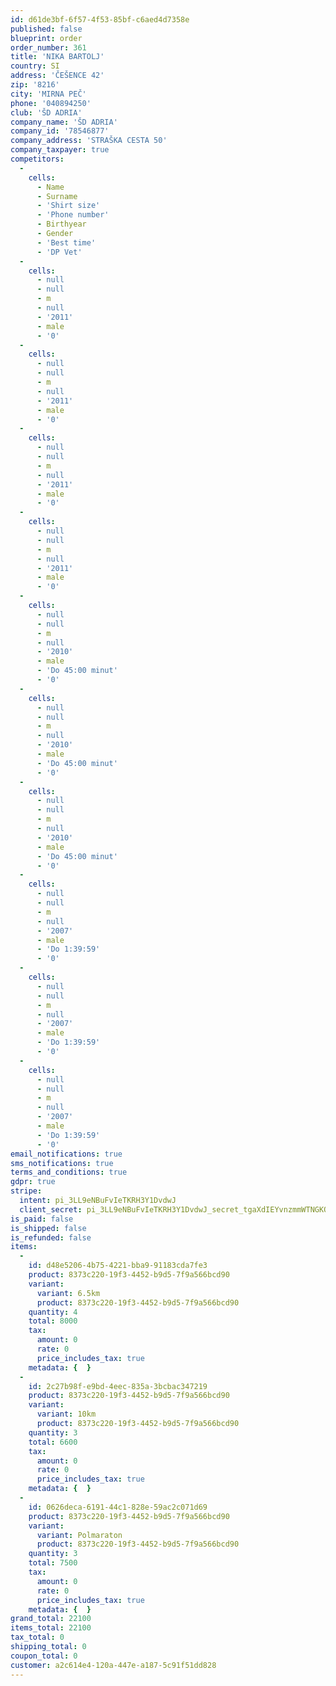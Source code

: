 ```yaml
---
id: d61de3bf-6f57-4f53-85bf-c6aed4d7358e
published: false
blueprint: order
order_number: 361
title: 'NIKA BARTOLJ'
country: SI
address: 'ČEŠENCE 42'
zip: '8216'
city: 'MIRNA PEČ'
phone: '040894250'
club: 'ŠD ADRIA'
company_name: 'ŠD ADRIA'
company_id: '78546877'
company_address: 'STRAŠKA CESTA 50'
company_taxpayer: true
competitors:
  -
    cells:
      - Name
      - Surname
      - 'Shirt size'
      - 'Phone number'
      - Birthyear
      - Gender
      - 'Best time'
      - 'DP Vet'
  -
    cells:
      - null
      - null
      - m
      - null
      - '2011'
      - male
      - '0'
  -
    cells:
      - null
      - null
      - m
      - null
      - '2011'
      - male
      - '0'
  -
    cells:
      - null
      - null
      - m
      - null
      - '2011'
      - male
      - '0'
  -
    cells:
      - null
      - null
      - m
      - null
      - '2011'
      - male
      - '0'
  -
    cells:
      - null
      - null
      - m
      - null
      - '2010'
      - male
      - 'Do 45:00 minut'
      - '0'
  -
    cells:
      - null
      - null
      - m
      - null
      - '2010'
      - male
      - 'Do 45:00 minut'
      - '0'
  -
    cells:
      - null
      - null
      - m
      - null
      - '2010'
      - male
      - 'Do 45:00 minut'
      - '0'
  -
    cells:
      - null
      - null
      - m
      - null
      - '2007'
      - male
      - 'Do 1:39:59'
      - '0'
  -
    cells:
      - null
      - null
      - m
      - null
      - '2007'
      - male
      - 'Do 1:39:59'
      - '0'
  -
    cells:
      - null
      - null
      - m
      - null
      - '2007'
      - male
      - 'Do 1:39:59'
      - '0'
email_notifications: true
sms_notifications: true
terms_and_conditions: true
gdpr: true
stripe:
  intent: pi_3LL9eNBuFvIeTKRH3Y1DvdwJ
  client_secret: pi_3LL9eNBuFvIeTKRH3Y1DvdwJ_secret_tgaXdIEYvnzmmWTNGKQM1rUh6
is_paid: false
is_shipped: false
is_refunded: false
items:
  -
    id: d48e5206-4b75-4221-bba9-91183cda7fe3
    product: 8373c220-19f3-4452-b9d5-7f9a566bcd90
    variant:
      variant: 6.5km
      product: 8373c220-19f3-4452-b9d5-7f9a566bcd90
    quantity: 4
    total: 8000
    tax:
      amount: 0
      rate: 0
      price_includes_tax: true
    metadata: {  }
  -
    id: 2c27b98f-e9bd-4eec-835a-3bcbac347219
    product: 8373c220-19f3-4452-b9d5-7f9a566bcd90
    variant:
      variant: 10km
      product: 8373c220-19f3-4452-b9d5-7f9a566bcd90
    quantity: 3
    total: 6600
    tax:
      amount: 0
      rate: 0
      price_includes_tax: true
    metadata: {  }
  -
    id: 0626deca-6191-44c1-828e-59ac2c071d69
    product: 8373c220-19f3-4452-b9d5-7f9a566bcd90
    variant:
      variant: Polmaraton
      product: 8373c220-19f3-4452-b9d5-7f9a566bcd90
    quantity: 3
    total: 7500
    tax:
      amount: 0
      rate: 0
      price_includes_tax: true
    metadata: {  }
grand_total: 22100
items_total: 22100
tax_total: 0
shipping_total: 0
coupon_total: 0
customer: a2c614e4-120a-447e-a187-5c91f51dd828
---
```


